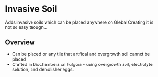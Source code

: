 # Invasive Soil

Adds invasive soils which can be placed anywhere on Gleba! Creating it is not so easy though...

## Overview

- Can be placed on any tile that artifical and overgrowth soil cannot be placed
- Crafted in Biochambers on Fulgora - using overgrowth soil, electrolyte solution, and demolisher eggs.
